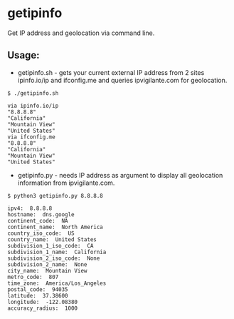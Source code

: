 # getipinfo

Get IP address and geolocation via command line.

## Usage:

* getipinfo.sh - gets your current external IP address from 2 sites
  ipinfo.io/ip and ifconfig.me and queries ipvigilante.com for geolocation.

```
$ ./getipinfo.sh

via ipinfo.io/ip
"8.8.8.8"
"California"
"Mountain View"
"United States"
via ifconfig.me
"8.8.8.8"
"California"
"Mountain View"
"United States"
```

* getipinfo.py - needs IP address as argument to display all geolocation
  information from ipvigilante.com.

```
$ python3 getipinfo.py 8.8.8.8

ipv4:  8.8.8.8
hostname:  dns.google
continent_code:  NA
continent_name:  North America
country_iso_code:  US
country_name:  United States
subdivision_1_iso_code:  CA
subdivision_1_name:  California
subdivision_2_iso_code:  None
subdivision_2_name:  None
city_name:  Mountain View
metro_code:  807
time_zone:  America/Los_Angeles
postal_code:  94035
latitude:  37.38600
longitude:  -122.08380
accuracy_radius:  1000
```
